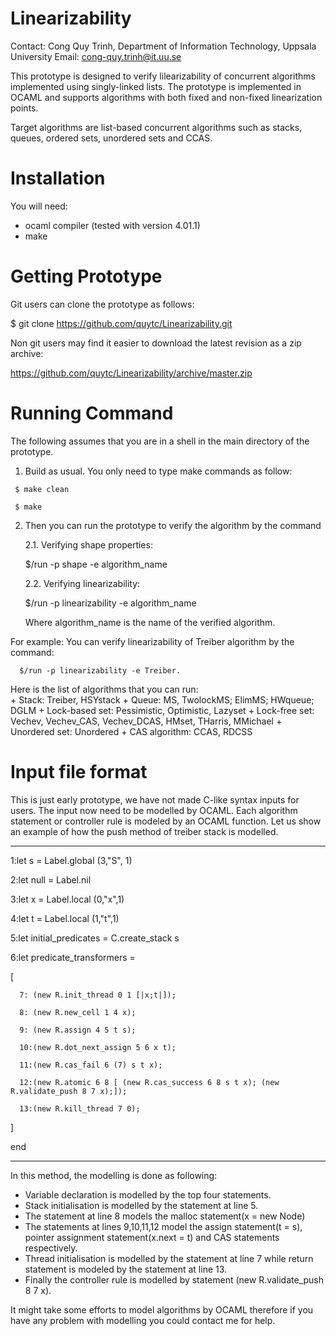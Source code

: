 
# Linearizability
Contact: Cong Quy Trinh, Department of Information Technology, Uppsala University
Email: cong-quy.trinh@it.uu.se

This prototype is designed to verify lilearizability of concurrent algorithms implemented using singly-linked lists. 
The prototype is implemented in OCAML and supports algorithms with both fixed and non-fixed linearization points. 

Target algorithms are list-based concurrent algorithms such as stacks, queues, ordered sets, unordered sets and CCAS.

Installation
===============

You will need: 

* ocaml compiler (tested with version 4.01.1)
* make  

Getting Prototype
===============

   Git users can clone the prototype as follows:

   $ git clone https://github.com/quytc/Linearizability.git

   Non git users may find it easier to download the latest revision as
   a zip archive:

   https://github.com/quytc/Linearizability/archive/master.zip

Running Command
==================

   The following assumes that you are in a shell in the main directory
   of the prototype.

   1. Build as usual. You only need to type make commands as follow:
      
     $ make clean

     $ make

   2. Then you can run the prototype to verify the algorithm by the command 
   
      2.1. Verifying shape properties:

         $/run -p shape -e algorithm_name

      2.2. Verifying linearizability:
      
         $/run -p linearizability -e algorithm_name
      
      Where algorithm_name is the name of the verified algorithm.
      
   For example: You can verify linearizability of Treiber algorithm by the command: 
   
      $/run -p linearizability -e Treiber. 
   
   Here is the list of algorithms that you can run:  
      + Stack: Treiber, HSYstack
      + Queue: MS, TwolockMS; ElimMS; HWqueue; DGLM
      + Lock-based set: Pessimistic, Optimistic, Lazyset
      + Lock-free set: Vechev, Vechev_CAS, Vechev_DCAS, HMset, THarris, MMichael
      + Unordered set: Unordered
      + CAS algorithm: CCAS, RDCSS


Input file format
==================   
This is just early prototype, we have not made C-like syntax inputs for users. The input now need to be modelled by OCAML. Each algorithm statement or controller rule is modeled by an OCAML function. Let us show an example of how the push method of treiber stack is modelled.

-------------------------------------------------------------------------------------------
  1:let s = Label.global (3,"S", 1)

  2:let null = Label.nil

  3:let x = Label.local (0,"x",1)

  4:let t = Label.local (1,"t",1)
  
  5:let initial_predicates  = C.create_stack s 
  
  6:let predicate_transformers =
  
   [
  
      7: (new R.init_thread 0 1 [|x;t|]);
  
      8: (new R.new_cell 1 4 x);
  
      9: (new R.assign 4 5 t s);
  
      10:(new R.dot_next_assign 5 6 x t);
   
      11:(new R.cas_fail 6 (7) s t x);
   
      12:(new R.atomic 6 8 [ (new R.cas_success 6 8 s t x); (new R.validate_push 8 7 x);]); 
   
      13:(new R.kill_thread 7 0);
  
  ]

end

 -------------------------------------------------------------------------------------------
In this method, the modelling is done as following:
   + Variable declaration is modelled by the top four statements. 
   + Stack initialisation is modelled by the statement at line 5. 
   + The statement at line 8 models the malloc statement(x = new Node) 
   + The statements at lines 9,10,11,12 model the assign statement(t = s), pointer assignment statement(x.next = t) and CAS statements respectively. 
   + Thread initialisation is modelled by the statement at line 7 while return statement is modeled by the statement at line 13. 
   + Finally the controller rule is modelled by statement (new R.validate_push 8 7 x). 
 
It might take some efforts to model algorithms by OCAML therefore if you have any problem with modelling you could contact me for help.

